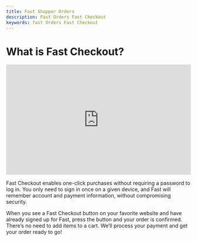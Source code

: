 ```yaml
---
title: Fast Shopper Orders
description: Fast Orders Fast Checkout
keywords: fast Orders Fast Checkout
---
```


# What is Fast Checkout?

<iframe src="https://www.loom.com/embed/53a82e684aca4c6bb0571d79a4e02a03" frameborder="0" webkitallowfullscreen mozallowfullscreen allowfullscreen style="width: 100%; height: 300px;"></iframe>

Fast Checkout enables one-click purchases without requiring a password to log in. You only need to sign in once on a given device, and Fast will remember account and payment information, without compromising security.

When you see a Fast Checkout button on your favorite website and have already signed up for Fast, press the button and your order is confirmed. There’s no need to add items to a cart. We’ll process your payment and get your order ready to go!
